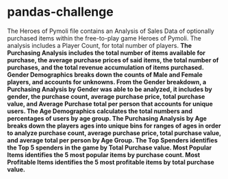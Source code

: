 # pandas-challenge

The Heroes of Pymoli file contains an Analysis of Sales Data of optionally purchased items within the free-to-play game Heroes of Pymoli. 
The analysis includes a Player Count, for total number of players. <b/>
The Purchasing Analysis includes the total number of items available for purchase, the average purchase prices of said items, the total number of purchases, and the total revenue accumulation of items purchased. <b/>
Gender Demographics breaks down the counts of Male and Female players, and accounts for unknowns.<b/>
From the Gender breakdown, a Purchasing Analysis by Gender was able to be analyzed, it includes by gender, the purchase count, average purchase price, total purchase value, and Average Purchase total per person that accounts for unique users.<b/>
The Age Demographics calculates the total numbers and percentages of users by age group. <b/>
The Purchasing Analysis by Age breaks down the players ages into unique bins for ranges of ages in order to analyze purchase count, average purchase price, total purchase value, and average total per person by Age Group. <b/>
The Top Spenders identifies the Top 5 spenders in the game by Total Purchase value. <b/>
Most Popular Items identifies the 5 most popular items by purchase count.<b/>
Most Profitable Items identifies the 5 most profitable items by total purchase value.<b/>
